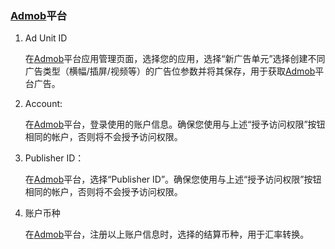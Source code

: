 ### [Admob](https://apps.admob.com/)平台
1. Ad Unit ID 

   在[Admob](https://apps.admob.com/)平台应用管理页面，选择您的应用，选择“新广告单元”选择创建不同广告类型（横幅/插屏/视频等）的广告位参数并将其保存，用于获取[Admob](https://apps.admob.com/)平台广告。

 2. Account:
   
      在[Admob](https://apps.admob.com/)平台，登录使用的账户信息。确保您使用与上述“授予访问权限”按钮相同的帐户，否则将不会授予访问权限。
   
 3. Publisher ID：
 
    在[Admob](https://apps.admob.com/)平台，选择“Publisher ID”。确保您使用与上述“授予访问权限”按钮相同的帐户，否则将不会授予访问权限。 
 
4. 账户币种

   在[Admob](https://apps.admob.com/)平台，注册以上账户信息时，选择的结算币种，用于汇率转换。


